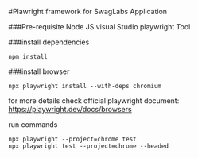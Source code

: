 #Plawright framework for SwagLabs Application

###Pre-requisite
Node JS
visual Studio
playwright Tool

###install dependencies
```
npm install
```

###install browser
```
npx playwright install --with-deps chromium
```
for more details check official playwright document: https://playwright.dev/docs/browsers

run commands
```
npx playwright --project=chrome test
npx playwright test --project=chrome --headed

```
